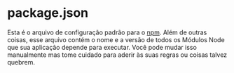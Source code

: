 # package.json

Esta é o arquivo de configuração padrão para o [npm](https://npmjs.org/doc/json.html). Além de outras coisas, esse arquivo contém o nome e a versão de todos os Módulos Node que sua aplicação depende para executar. Você pode mudar isso manualmente mas tome cuidado para aderir às suas regras ou coisas talvez quebrem.

<docmeta name="displayName" value="package.json">
